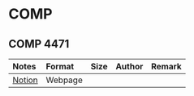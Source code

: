 # COMP

## COMP 4471

|Notes|Format|Size|Author|Remark|
|:-|:-|:-|:-|:-|
| [Notion](https://www.notion.so/zory233/COMP4471-Deep-Learning-in-Computer-Vision-594bafa8b4c64ddb9982129dcfbd1ebc) | Webpage | | | |
